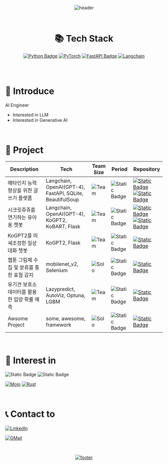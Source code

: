 <!--
**Blessian/Blessian** is a ✨ _special_ ✨ repository because its `README.md` (this file) appears on your GitHub profile.

Here are some ideas to get you started:

- 🔭 I’m currently working on ...
- 🌱 I’m currently learning ...
- 👯 I’m looking to collaborate on ...
- 🤔 I’m looking for help with ...
- 💬 Ask me about ...
- 📫 How to reach me: ...
- 😄 Pronouns: ...
- ⚡ Fun fact: ...
-->
<div align="center">

![header](https://capsule-render.vercel.app/api?type=waving&color=timeGradient&section=header&text=Blessian's%20Archive&fontAlign=50&&animation=twinkling&reversal=true)

<br>

# 📚 Tech Stack

[![Python Badge](https://img.shields.io/badge/Python-3776AB?logo=python&logoColor=fff&style=for-the-badge)](https://www.python.org/)
[![PyTorch](https://img.shields.io/badge/PyTorch-%23EE4C2C.svg?style=for-the-badge&logo=PyTorch&logoColor=white)](https://pytorch.org/)
[![FastAPI Badge](https://img.shields.io/badge/FastAPI-009688?logo=fastapi&logoColor=fff&style=for-the-badge)](https://fastapi.tiangolo.com/ko/)
[![Langchain](https://img.shields.io/badge/%F0%9F%A6%9C%F0%9F%94%97%20langchain-fff?style=for-the-badge)](https://www.langchain.com/)

<!-- 
[![Java](https://img.shields.io/badge/java-%23ED8B00.svg?style=for-the-badge&logo=openjdk&logoColor=white)](https://www.java.com/ko/)
[![JavaScript](https://img.shields.io/badge/JavaScript-F7DF1E.svg?style=for-the-badge&logo=JavaScript&logoColor=black)](https://developer.mozilla.org/ko/docs/Web/JavaScript)
[![Meta](https://img.shields.io/badge/meta-0467DF?style=for-the-badge&logo=meta&logoColor=white)](https://ai.meta.com/)
[![Openai](https://img.shields.io/badge/openai-412991?style=for-the-badge&logo=openai&logoColor=white)](https://openai.com/)
[![Google Bard Badge](https://img.shields.io/badge/Google%20Bard-886FBF?logo=googlebard&logoColor=fff&style=for-the-badge)](https://bard.google.com/chat?hl=ko)
[![OpenCV Badge](https://img.shields.io/badge/OpenCV-5C3EE8?logo=opencv&logoColor=fff&style=for-the-badge)](https://opencv.org/)
[![YOLO Badge](https://img.shields.io/badge/YOLO-0FF?logo=yolo&logoColor=000&style=for-the-badge)](https://docs.ultralytics.com/)
[![Weights & Biases Badge](https://img.shields.io/badge/Weights%20%26%20Biases-FFBE00?logo=weightsandbiases&logoColor=000&style=for-the-badge)](https://wandb.ai/site)
[![Selenium](https://img.shields.io/badge/-selenium-%43B02A?style=for-the-badge&logo=selenium&logoColor=white)](https://www.selenium.dev/)
[![BeautifulSoup](https://img.shields.io/badge/%F0%90%83%B8%20beautifulSoup-fff?style=for-the-badge)](https://www.crummy.com/software/BeautifulSoup/)
[![Flask Badge](https://img.shields.io/badge/Flask-000?logo=flask&logoColor=fff&style=for-the-badge)](https://flask.palletsprojects.com/en/3.0.x/)
[![Streamlit](https://img.shields.io/badge/streamlit-FF4B4B?style=for-the-badge&logo=streamlit&logoColor=white)](https://streamlit.io/)
[![Spring](https://img.shields.io/badge/spring-%236DB33F.svg?style=for-the-badge&logo=spring&logoColor=white)](https://spring.io/)
[![Visual Studio Code](https://img.shields.io/badge/Visual%20Studio%20Code-0078d7.svg?style=for-the-badge&logo=visual-studio-code&logoColor=white)](https://code.visualstudio.com/)
[![Jupyter](https://img.shields.io/badge/Jupyter-F37626?logo=jupyter&logoColor=fff&style=for-the-badge)](https://jupyter.org/)
[![Window](https://img.shields.io/badge/windows-0078D4.svg?style=for-the-badge&logo=windows&logoColor=#0078D4)](https://www.microsoft.com/ko-kr/windows)
[![Ubuntu](https://img.shields.io/badge/ubuntu-E95420.svg?style=for-the-badge&logo=ubuntu&logoColor=white)](https://ubuntu.com/download)
[![Docker](https://img.shields.io/badge/Docker-2496ED.svg?style=for-the-badge&logo=Docker&logoColor=white)](https://www.docker.com/)
[![Kubernetes Badge](https://img.shields.io/badge/Kubernetes-326CE5?logo=kubernetes&logoColor=fff&style=for-the-badge)]()
[![AWS](https://img.shields.io/badge/Amazon_AWS-FF9900?style=for-the-badge&logo=amazonaws&logoColor=white)](https://aws.amazon.com/ko/)
[![Microsoft Azure Badge](https://img.shields.io/badge/Microsoft%20Azure-0078D4?logo=microsoftazure&logoColor=fff&style=for-the-badge)](https://azure.microsoft.com/ko-kr)
-->

<br>

<!--
# 👥 Cowork Tool
![GitHub](https://img.shields.io/badge/github-%23121011.svg?style=for-the-badge&logo=github&logoColor=white)
![GitLab](https://img.shields.io/badge/gitlab-%23181717.svg?style=for-the-badge&logo=gitlab&logoColor=white)
![Notion](https://img.shields.io/badge/Notion-%23000000.svg?style=for-the-badge&logo=notion&logoColor=white)
[![Discord](https://img.shields.io/badge/Discord-%235865F2.svg?style=for-the-badge&logo=discord&logoColor=white)]()
[![Slack](https://img.shields.io/badge/Slack-4A154B.svg?style=for-the-badge&logo=slack&logoColor=white)]()
![Postman](https://img.shields.io/badge/Postman-FF6C37?style=for-the-badge&logo=postman&logoColor=white)
-->

</div>


<br>

# 📢 Introduce
AI Engineer
- Interested in LLM
- Interested in Generative AI

<!--
# Skill
사용 가능한 기술들의 간단한 가장 최신 예시들 (GIF, Visulized chart)
- crawling
- image classifiction
- object dtection
- tracking
- segmentation
- NLP(LLM)
- RestfulAPI
- etc...
-->

<br>

# 📁 Project
<!-- 
Team or Solo Color
Team    CD1818
Solo    DFF6FF

Period colors
day     DFF6FF
week    47B5FF
month   1363DF
year    06283D
-->

| Description | Tech | Team Size | Period | Repository |
| ------ | ------ | ------ | ------ | ------ |
| 메타인지 능력 향상을 위한 글쓰기 플랫폼 | Langchain, OpenAI(GPT-4), FastAPI, SQLite, BeautifulSoup | ![Team](https://img.shields.io/badge/9-Team-CD1818) | ![Static Badge](https://img.shields.io/badge/1-month-1363DF) | [![Static Badge](https://img.shields.io/badge/Organiztion-gray)](https://github.com/SEP-proj)<br>[![Static Badge](https://img.shields.io/badge/AI_Server-My-713ABE)](https://github.com/Blessian/MetaTraining_AI/tree/main) |
| 시크릿쥬쥬를 연기하는 유아용 챗봇 | Langchain, OpenAI(GPT-4), KoGPT2, KoBART, Flask | ![Team](https://img.shields.io/badge/4-Team-CD1818) | ![Static Badge](https://img.shields.io/badge/1-month-1363DF) | [![Static Badge](https://img.shields.io/badge/Organiztion-gray)](https://github.com/woojooc/JUJUbot)<br>[![Static Badge](https://img.shields.io/badge/Chatbot_Server-My-713ABE)](https://github.com/Blessian/JUJUbot) |
| KoGPT2를 미세조정한 일상대화 챗봇 | KoGPT2, Flask | ![Team](https://img.shields.io/badge/4-Team-CD1818) | ![Static Badge](https://img.shields.io/badge/1-week-47B5FF) | [![Static Badge](https://img.shields.io/badge/Repo_Link-713ABE)](https://github.com/Blessian/chatbot_whatsup) |
| 웹툰 그림체 수집 및 분류를 통한 표절 감지 | mobilenet_v2, Selenium | ![Solo](https://img.shields.io/badge/Solo-DFF6FF) | ![Static Badge](https://img.shields.io/badge/1-week-47B5FF) | [![Static Badge](https://img.shields.io/badge/Repo_Link-713ABE)](https://github.com/Blessian/find_plagiarism_webtoon) |
| 유기견 보호소 데이터를 활용한 입양 확률 예측 | Lazypredict, AutoViz, Optuna, LGBM | ![Team](https://img.shields.io/badge/3-Team-CD1818) | ![Static Badge](https://img.shields.io/badge/1-week-47B5FF) | [![Static Badge](https://img.shields.io/badge/Repo_Link-713ABE)](https://github.com/Blessian/predict_dog_adoption) |
| Awsome Project | some, awesome, framework | ![Solo](https://img.shields.io/badge/Solo-DFF6FF) | ![Static Badge](https://img.shields.io/badge/0-day-DFF6FF) | [![Static Badge](https://img.shields.io/badge/Empty_Link-713ABE)]() |


<!--
# ⛺ Blog (Coming soon!)
[![gitbook](https://img.shields.io/badge/gitbook-%233884FF.svg?&style=for-the-badge&logo=gitbook&logoColor=white)](https://blessians-archive.gitbook.io/blessians-log/)
-->

<br>

# 🚀 Interest in
![Static Badge](https://img.shields.io/badge/Large_Language_Model-gray?style=for-the-badge)
![Static Badge](https://img.shields.io/badge/Generative_Agent-gray?style=for-the-badge)

[![Mojo](https://img.shields.io/badge/%F0%9F%94%A5%20mojo-fff?style=for-the-badge)](https://www.modular.com/mojo)
[![Rust](https://img.shields.io/badge/rust-%23000000.svg?style=for-the-badge&logo=rust&logoColor=white)](https://www.rust-lang.org/)

<br>

# 📞 Contact to
[![LinkedIn](https://img.shields.io/badge/linkedin-%230077B5.svg?style=for-the-badge&logo=linkedin&logoColor=white)](https://www.linkedin.com/in/blessian/)

[![GMail](https://img.shields.io/badge/blessian.dev@gmail.com-D14836?style=for-the-badge&logo=gmail&logoColor=white&link=mailto:blessian.dev@gmail.com)](mailto:blessian.dev@gmail.com)

<br>

<div align="center">

[![footer](https://capsule-render.vercel.app/api?type=waving&color=timeGradient&section=footer&fontAlign=50&&animation=twinkling&reversal=true)]()

</div>
